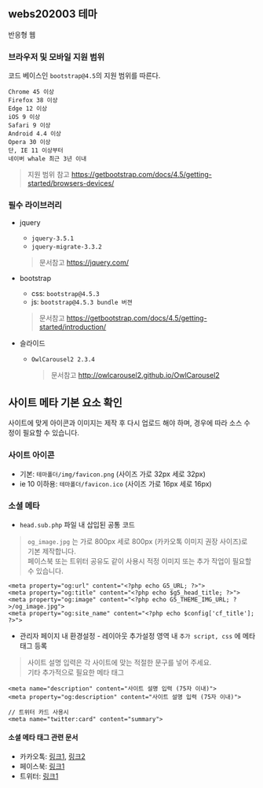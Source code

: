 ## webs202003 테마
반응형 웹

### 브라우저 및 모바일 지원 범위
코드 베이스인 `bootstrap@4.5`의 지원 범위를 따른다.    
````
Chrome 45 이상
Firefox 38 이상
Edge 12 이상
iOS 9 이상
Safari 9 이상
Android 4.4 이상
Opera 30 이상
단, IE 11 이상부터
네이버 whale 최근 3년 이내
````

> 지원 범위 참고 https://getbootstrap.com/docs/4.5/getting-started/browsers-devices/

### 필수 라이브러리

- jquery
    - `jquery-3.5.1`
    - `jquery-migrate-3.3.2`
    > 문서참고 https://jquery.com/
    
- bootstrap
    - css: `bootstrap@4.5.3`
    - js: `bootstrap@4.5.3 bundle 버젼`
    > 문서참고 https://getbootstrap.com/docs/4.5/getting-started/introduction/
    
- 슬라이드
    - `OwlCarousel2 2.3.4`
        > 문서참고 http://owlcarousel2.github.io/OwlCarousel2
        
        

## 사이트 메타 기본 요소 확인
사이트에 맞게 아이콘과 이미지는 제작 후 다시 업로드 해야 하며, 경우에 따라 소스 수정이 필요할 수 있습니다.

### 사이트 아이콘
- 기본: `테마폴더/img/favicon.png` (사이즈 가로 32px 세로 32px)
- ie 10 이하용: `테마폴더/favicon.ico` (사이즈 가로 16px 세로 16px)

### 소셜 메타
- `head.sub.php` 파일 내 삽입된 공통 코드
> `og_image.jpg` 는 가로 800px 세로 800px (카카오톡 이미지 권장 사이즈)로 기본 제작합니다.  
> 페이스북 또는 트위터 공유도 같이 사용시 적정 이미지 또는 추가 작업이 필요할 수 있습니다.   
````
<meta property="og:url" content="<?php echo G5_URL; ?>">
<meta property="og:title" content="<?php echo $g5_head_title; ?>">
<meta property="og:image" content="<?php echo G5_THEME_IMG_URL; ?>/og_image.jpg">
<meta property="og:site_name" content="<?php echo $config['cf_title']; ?>">
````

- 관리자 페이지 내 환경설정 - 레이아웃 추가설정 영역 내 `추가 script, css` 에 메타 태그 등록
> 사이트 설명 입력은 각 사이트에 맞는 적절한 문구를 넣어 주세요.  
> 기타 추가적으로 필요한 메타 태그
````
<meta name="description" content="사이트 설명 입력 (75자 이내)">
<meta property="og:description" content="사이트 설명 입력 (75자 이내)">

// 트위터 카드 사용시
<meta name="twitter:card" content="summary">
````
#### 소셜 메타 태그 관련 문서
- 카카오톡: [링크1](https://devtalk.kakao.com/t/topic/22238?source_topic_id=102650), [링크2](https://developers.kakao.com/docs/latest/ko/message/message-template#scrap])
- 페이스북: [링크1](https://developers.facebook.com/docs/sharing/webmasters#markup)
- 트위터: [링크1](https://developer.twitter.com/en/docs/twitter-for-websites/cards/guides/getting-started)

